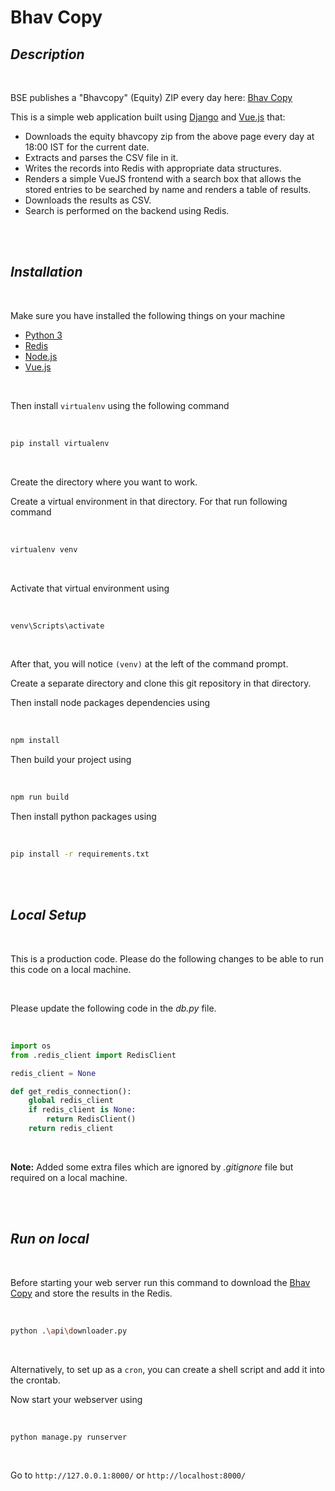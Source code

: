 # **Bhav Copy**

## *Description*

<br>

BSE publishes a "Bhavcopy" (Equity) ZIP every day here: [Bhav Copy](https://www.bseindia.com/markets/MarketInfo/BhavCopy.aspx)

This is a simple web application built using [Django](https://www.djangoproject.com/) and [Vue.js](https://vuejs.org/) that:

* Downloads the equity bhavcopy zip from the above page every day at 18:00 IST for the current date.
* Extracts and parses the CSV file in it.
* Writes the records into Redis with appropriate data structures.
* Renders a simple VueJS frontend with a search box that allows the stored entries to be searched by name and renders a table of results.
* Downloads the results as CSV.
* Search is performed on the backend using Redis.

<br>
<br>

## *Installation*

<br>

Make sure you have installed the following things on your machine

* [Python 3](https://www.python.org/)
* [Redis](https://redis.io/)
* [Node.js](https://nodejs.org/en/)
* [Vue.js](https://vuejs.org/)

<br>

Then install `virtualenv` using the following command 

<br>

```bash
pip install virtualenv
```

<br>

Create the directory where you want to work.

Create a virtual environment in that directory. For that run following command

<br>

```bash
virtualenv venv
```
<br>

Activate that virtual environment using

<br>

```bash
venv\Scripts\activate
```

<br>

After that, you will notice `(venv)` at the left of the command prompt.

Create a separate directory and clone this git repository in that directory.

Then install node packages dependencies using

<br>

```bash
npm install
```

Then build your project using

<br>

```bash
npm run build
```

Then install python packages using

<br>

```bash
pip install -r requirements.txt
```

<br>
<br>

## *Local Setup*

<br>

This is a production code. Please do the following changes to be able to run this code on a local machine.

<br>

Please update the following code in the *db.py* file.

<br>

```python
import os
from .redis_client import RedisClient

redis_client = None

def get_redis_connection():
    global redis_client
    if redis_client is None:
        return RedisClient()
    return redis_client
```

<br>

**Note:** Added some extra files which are ignored by *.gitignore* file but required on a local machine.

<br>
<br>

## *Run on local*

<br>

Before starting your web server run this command to download the [Bhav Copy](https://www.bseindia.com/markets/MarketInfo/BhavCopy.aspx) and store the results in the Redis.

<br>

```bash
python .\api\downloader.py
```

<br>

Alternatively, to set up as a `cron`, you can create a shell script and add it into the crontab.


Now start your webserver using

<br>

```bash
python manage.py runserver
```

<br>

Go to `http://127.0.0.1:8000/` or `http://localhost:8000/`